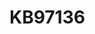 # KB97136



<!--
And now we have this knowledge base article, immortalised on the internet! Want to fix this issue if you hit it? Restart the PPM daemon, or reboot the box. Fixed. Gone. Won't come back on the software installation you're running.

This bug only affects the first boot on an affected version, which had never even occurred to us that something like this was possible before going down this rabbit hole. Surely, after upgrading a device and it boots into the OS, it should be the same as every subsequent boot? Apparently that isn't always the case.

Is only 21.2R3-S2 affected? We don't think so, and the final line sums it up. How this issue is fixed in newer release is unidentified. Let's hope we don't see this one again in a newer version.
-->